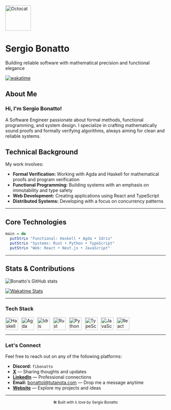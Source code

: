 <img src="https://dkrn4sk0rn31v.cloudfront.net/2018/05/29070459/pixelart-octocat.gif" width="80" alt="Octocat" />

# Sergio Bonatto
Building reliable software with mathematical precision and functional elegance

[![wakatime](https://wakatime.com/badge/user/cc1782d9-eb26-4caf-976b-edaa140896a1.svg)](https://wakatime.com/@cc1782d9-eb26-4caf-976b-edaa140896a1)

</div>

## About Me

### Hi, I'm Sergio Bonatto!
A Software Engineer passionate about formal methods, functional programming, and system design. I specialize in crafting mathematically sound proofs and formally verifying algorithms, always aiming for clean and reliable systems.

## Technical Background

My work involves:

- **Formal Verification:** Working with Agda and Haskell for mathematical proofs and program verification
- **Functional Programming:** Building systems with an emphasis on immutability and type safety
- **Web Development:** Creating applications using React and TypeScript
- **Distributed Systems:** Developing with a focus on concurrency patterns

---

## Core Technologies

```haskell
main = do
  putStrLn "Functional: Haskell • Agda • Idris"
  putStrLn "Systems: Rust • Python • TypeScript"
  putStrLn "Web: React • Next.js • JavaScript"
```

---

## Stats & Contributions


   ![Bonatto's GitHub stats](https://github-readme-stats.vercel.app/api?username=sergiobonatto&show_icons=true&theme=transparent)

  <a href="https://github.com/anuraghazra/github-readme-stats">
    <img src="https://github-readme-stats.vercel.app/api/wakatime?username=sergiobonatto&layout=compact&theme=transparent" alt="Wakatime Stats">
  </a>



---

### Tech Stack


<div style="display: flex; gap: 10px; align-items: center;">
   <img src="https://img.icons8.com/color/48/haskell.png" alt="Haskell" width="40"/> 
   <img src="https://avatars.githubusercontent.com/u/36580762?s=200&v=4" alt="Agda" width="40"/> 
   <img src="https://www.svgrepo.com/show/373675/idris.svg" alt="Idris" width="40"/> 
   <img src="https://img.icons8.com/color/48/rust-programming-language.png" alt="Rust" width="40"/> 
   <img src="https://img.icons8.com/color/48/000000/python--v1.png" alt="Python" width="40"/> 
   <img src="https://img.icons8.com/color/48/000000/typescript.png" alt="TypeScript" width="40"/> 
   <img src="https://img.icons8.com/color/50/000000/javascript--v2.png" alt="JavaScript" width="40"/> 
   <img src="https://img.icons8.com/external-tal-revivo-color-tal-revivo/48/000000/external-react-a-javascript-library-for-building-user-interfaces-logo-color-tal-revivo.png" alt="React" width="40"/>
</div>



---

### **Let's Connect**  
Feel free to reach out on any of the following platforms:  
- **Discord:** `fibonatto`  
- **[X](https://twitter.com/fibonatto)** — Sharing thoughts and updates  
- **[LinkedIn](https://www.linkedin.com/in/sergiobonatto)** — Professional connections  
- **Email:** bonattol@tutanota.com — Drop me a message anytime  
- **[Website](https://bonatto.vercel.app)** — Explore my projects and ideas  
---

<div align="center">
<sub>🛠️ Built with λ love by Sergio Bonatto</sub>
